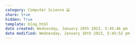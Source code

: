 ```yaml
---  
category: Computer Science 💻  
share: true  
hidden: True  
template: blog.html  
date created: Wednesday, January 18th 2023, 5:45:46 pm  
date modified: Wednesday, January 18th 2023, 5:45:52 pm  
---  
```


